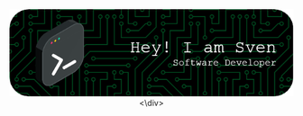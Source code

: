 <div align="center">
  <img alt="Profile Header" src="https://github.com/Sormy23/Sormy23/blob/main/github-header-image.png">
<\div>
